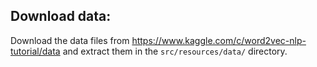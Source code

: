 ## Download data:

Download the data files from https://www.kaggle.com/c/word2vec-nlp-tutorial/data and extract them in the `src/resources/data/` directory.


